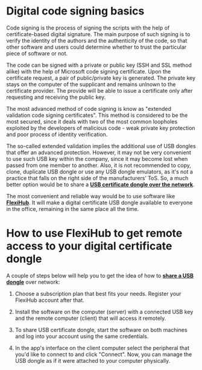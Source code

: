 **Digital code signing basics**
===============================

Code signing is the process of signing the scripts with the help of certificate-based digital signature. The main purpose of such signing is to verify the identity of the authors and the authenticity of the code, so that other software and users could determine whether to trust the particular piece of software or not.

The code can be signed with a private or public key (SSH and SSL method alike) with the help of Microsoft code signing certificate. Upon the certificate request, a pair of public/private key is generated. The private key stays on the computer of the supplicant and remains unlnown to the certificate provider. The provide will be able to issue a certificate only after requesting and receiving the public key.

The most advanced method of code signing is know as "extended validation code signing certificates". This method is considered to be the most secured, since it deals with two of the most common loopholes exploited by the developers of malicious code - weak private key protection and poor process of identity verification.

The so-called extended validation implies the additional use of USB dongles that offer an advanced protection. However, it may not be very convenient to use such USB key within the company, since it may become lost when passed from one member to another. Also, it is not recommended to copy, clone, duplicate USB dongle or use any USB dongle emulators, as it's not a practice that falls on the right side of the manufacturers’ ToS. So, a much better option would be to share a **[USB certificate dongle over the network](https://www.flexihub.com/digital-signature-usb-dongle-sharing.html)**.

The most convenient and reliable way would be to use software like **[FlexiHub](https://www.flexihub.com/)**. It will make a digital certificate USB dongle available to everyone in the office, remaining in the same place all the time.

**How to use FlexiHub to get remote access to your digital certificate dongle**
===============================================================================

A couple of steps below will help you to get the idea of how to **[share a USB dongle](https://www.flexihub.com/share-usb-dongle.html)** over network:

1. Choose a subscription plan that best fits your needs. Register your FlexiHub account after that.

2. Install the software on the computer (server) with a connected USB key and the remote computer (client) that will access it remotely.

3. To share USB certificate dongle, start the software on both machines and log into your account using the same credentials.

4. In the app's interface on the client computer select the peripheral that you'd like to connect to and click "Connect". Now, you can manage the USB dongle as if it were attached to your computer physically.
